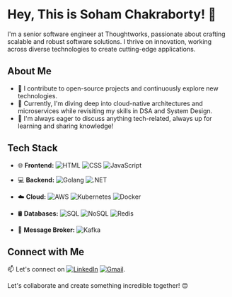 # Hey, This is Soham Chakraborty! 👋

I'm a senior software engineer at Thoughtworks, passionate about crafting scalable and robust software solutions. I thrive on innovation, working across diverse technologies to create cutting-edge applications.

## About Me
- 🌟 I contribute to open-source projects and continuously explore new technologies.
- 🚀 Currently, I'm diving deep into cloud-native architectures and microservices while revisiting my skills in DSA and System Design.
- 💬 I'm always eager to discuss anything tech-related, always up for learning and sharing knowledge!

## Tech Stack

- 🌐 **Frontend:** 
    ![HTML](https://img.shields.io/badge/-HTML5-E34F26?logo=html5&logoColor=white) ![CSS](https://img.shields.io/badge/-CSS3-1572B6?logo=css3&logoColor=white) ![JavaScript](https://img.shields.io/badge/-JavaScript-F7DF1E?logo=javascript&logoColor=black)

- 💻 **Backend:** 
    ![Golang](https://img.shields.io/badge/-Golang-00ADD8?logo=go&logoColor=white) ![.NET](https://img.shields.io/badge/-.NET-512BD4?logo=.net&logoColor=white)

- ☁️ **Cloud:** 
   ![AWS](https://img.shields.io/badge/-AWS-232F3E?logo=amazon-aws&logoColor=white) ![Kubernetes](https://img.shields.io/badge/-Kubernetes-326CE5?logo=kubernetes&logoColor=white) ![Docker](https://img.shields.io/badge/-Docker-2496ED?logo=docker&logoColor=white) 

- 🛢️ **Databases:** 
    ![SQL](https://img.shields.io/badge/-SQL-4479A1?logo=sql&logoColor=white) ![NoSQL](https://img.shields.io/badge/-NoSQL-4DB33D?logo=nosql&logoColor=white) ![Redis](https://img.shields.io/badge/-Redis-DC382D?logo=redis&logoColor=white)

- 💌 **Message Broker:** 
    ![Kafka](https://img.shields.io/badge/-Kafka-231F20?logo=apache-kafka&logoColor=white)

## Connect with Me

📫 Let's connect on [![LinkedIn](https://img.shields.io/badge/-LinkedIn-0077B5?logo=linkedin&logoColor=white)](https://www.linkedin.com/in/sc1204/) [![Gmail](https://img.shields.io/badge/-Gmail-D14836?logo=gmail&logoColor=white)](mailto:scndp7222@gmail.com).

Let's collaborate and create something incredible together! 😊

